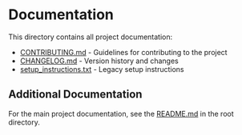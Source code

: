 # Documentation

This directory contains all project documentation:

- [CONTRIBUTING.md](CONTRIBUTING.md) - Guidelines for contributing to the project
- [CHANGELOG.md](CHANGELOG.md) - Version history and changes
- [setup_instructions.txt](setup_instructions.txt) - Legacy setup instructions

## Additional Documentation

For the main project documentation, see the [README.md](../README.md) in the root directory.